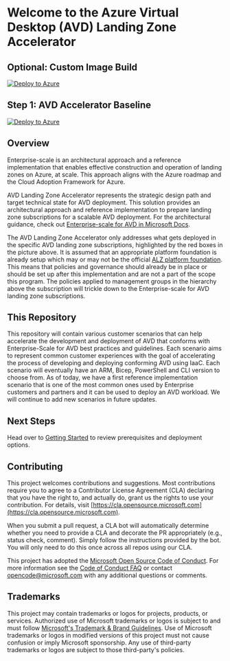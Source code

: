 # Welcome to the Azure Virtual Desktop (AVD) Landing Zone Accelerator

## Optional: Custom Image Build

[![Deploy to Azure](https://aka.ms/deploytoazurebutton)](https://portal.azure.com/#blade/Microsoft_Azure_CreateUIDef/CustomDeploymentBlade/uri/https%3A%2F%2Fraw.githubusercontent.com%2FAzure%2Favdaccelerator%2Fmain%2Fworkload%2Farm%2Fdeploy-customImage.json/uiFormDefinitionUri/https%3A%2F%2Fraw.githubusercontent.com%2FAzure%2Favdaccelerator%2Fmain%2Fworkload%2Fportal-ui%2Fportal-ui-customImage.json)

## Step 1: AVD Accelerator Baseline

[![Deploy to Azure](https://aka.ms/deploytoazurebutton)](https://portal.azure.com/#blade/Microsoft_Azure_CreateUIDef/CustomDeploymentBlade/uri/https%3A%2F%2Fraw.githubusercontent.com%2FAzure%2Favdaccelerator%2Fmain%2Fworkload%2Farm%2Fdeploy-baseline.json/uiFormDefinitionUri/https%3A%2F%2Fraw.githubusercontent.com%2FAzure%2Favdaccelerator%2Fmain%2Fworkload%2Fportal-ui%2Fportal-ui-baseline.json)

## Overview

Enterprise-scale is an architectural approach and a reference implementation that enables effective construction and operation of landing zones on Azure, at scale. This approach aligns with the Azure roadmap and the Cloud Adoption Framework for Azure.

AVD Landing Zone Accelerator represents the strategic design path and target technical state for AVD deployment. This solution provides an architectural approach and reference implementation to prepare landing zone subscriptions for a scalable AVD deployment. For the architectural guidance, check out [Enterprise-scale for AVD in Microsoft Docs](https://docs.microsoft.com/azure/cloud-adoption-framework/scenarios/wvd/enterprise-scale-landing-zone).

The AVD Landing Zone Accelerator only addresses what gets deployed in the specific AVD landing zone subscriptions, highlighted by the red boxes in the picture above. It is assumed that an appropriate platform foundation is already setup which may or may not be the official [ALZ platform foundation](https://docs.microsoft.com/azure/cloud-adoption-framework/ready/enterprise-scale/implementation#reference-implementation). This means that policies and governance should already be in place or should be set up after this implementation and are not a part of the scope this program. The policies applied to management groups in the hierarchy above the subscription will trickle down to the Enterprise-scale for AVD landing zone subscriptions.

## This Repository

This repository will contain various customer scenarios that can help accelerate the development and deployment of AVD that conforms with Enterprise-Scale for AVD best practices and guidelines. Each scenario aims to represent common customer experiences with the goal of accelerating the process of developing and deploying conforming AVD using IaaC. Each scenario will eventually have an ARM, Bicep, PowerShell and CLI version to choose from.
As of today, we have a first reference implementation scenario that is one of the most common ones used by Enterprise customers and partners and it can be used to deploy an AVD workload. We will continue to add new scenarios in future updates.

## Next Steps

Head over to [Getting Started](/scenarios/baseline/getting-started.md) to review prerequisites and deployment options.

## Contributing

This project welcomes contributions and suggestions.  Most contributions require you to agree to a
Contributor License Agreement (CLA) declaring that you have the right to, and actually do, grant us
the rights to use your contribution. For details, visit [https://cla.opensource.microsoft.com](https://cla.opensource.microsoft.com).

When you submit a pull request, a CLA bot will automatically determine whether you need to provide
a CLA and decorate the PR appropriately (e.g., status check, comment). Simply follow the instructions
provided by the bot. You will only need to do this once across all repos using our CLA.

This project has adopted the [Microsoft Open Source Code of Conduct](https://opensource.microsoft.com/codeofconduct/).
For more information see the [Code of Conduct FAQ](https://opensource.microsoft.com/codeofconduct/faq/) or
contact [opencode@microsoft.com](mailto:opencode@microsoft.com) with any additional questions or comments.

## Trademarks

This project may contain trademarks or logos for projects, products, or services. Authorized use of Microsoft
trademarks or logos is subject to and must follow
[Microsoft's Trademark & Brand Guidelines](https://www.microsoft.com/legal/intellectualproperty/trademarks).
Use of Microsoft trademarks or logos in modified versions of this project must not cause confusion or imply Microsoft sponsorship.
Any use of third-party trademarks or logos are subject to those third-party's policies.
